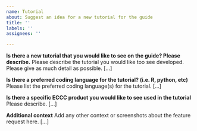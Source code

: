 ```yaml
---
name: Tutorial
about: Suggest an idea for a new tutorial for the guide
title: ''
labels: ''
assignees: ''

---
```


**Is there a new tutorial that you would like to see on the guide? Please describe.**
Please describe the tutorial you would like too see developed. Please give as much detail as possible. [...]

**Is there a preferred coding language for the tutorial? (i.e. R, python, etc)**
Please list the preferred coding language(s) for the tutorial. [...]

**Is there a specific ECCC product you would like to see used in the tutorial**
Please describe. [...]

**Additional context**
Add any other context or screenshots about the feature request here. [...]

